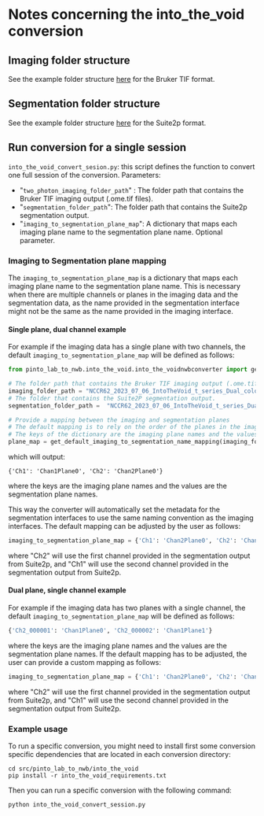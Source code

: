 # Notes concerning the into_the_void conversion

## Imaging folder structure

See the example folder structure [here](https://gin.g-node.org/CatalystNeuro/ophys_testing_data/src/main/imaging_datasets/BrukerTif) for the Bruker TIF format.

## Segmentation folder structure

See the example folder structure [here](https://gin.g-node.org/CatalystNeuro/ophys_testing_data/src/main/segmentation_datasets/suite2p) for the Suite2p format.

## Run conversion for a single session

`into_the_void_convert_sesion.py`: this script defines the function to convert one full session of the conversion.
Parameters:
- "`two_photon_imaging_folder_path`" : The folder path that contains the Bruker TIF imaging output (.ome.tif files).
- "`segmentation_folder_path`": The folder path that contains the Suite2p segmentation output.
- "`imaging_to_segmentation_plane_map`": A dictionary that maps each imaging plane name to the segmentation plane name. Optional parameter.

### Imaging to Segmentation plane mapping

The `imaging_to_segmentation_plane_map` is a dictionary that maps each imaging plane name to the segmentation plane name.
This is necessary when there are multiple channels or planes in the imaging data and the segmentation data, as the name
provided in the segmentation interface might not be the same as the name provided in the imaging interface.

#### Single plane, dual channel example
For example if the imaging data has a single plane with two channels, the default `imaging_to_segmentation_plane_map` will be defined as follows:

```python
from pinto_lab_to_nwb.into_the_void.into_the_voidnwbconverter import get_default_imaging_to_segmentation_name_mapping

# The folder path that contains the Bruker TIF imaging output (.ome.tif files).
imaging_folder_path = "NCCR62_2023_07_06_IntoTheVoid_t_series_Dual_color-000"
# The folder that contains the Suite2P segmentation output.
segmentation_folder_path =  "NCCR62_2023_07_06_IntoTheVoid_t_series_Dual_color-000/suite2p"

# Provide a mapping between the imaging and segmentation planes
# The default mapping is to rely on the order of the planes in the imaging and segmentation folders
# The keys of the dictionary are the imaging plane names and the values are the segmentation plane names
plane_map = get_default_imaging_to_segmentation_name_mapping(imaging_folder_path, segmentation_folder_path)
```
which will output:
```
{'Ch1': 'Chan1Plane0', 'Ch2': 'Chan2Plane0'}
```
where the keys are the imaging plane names and the values are the segmentation plane names.

This way the converter will automatically set the metadata for the segmentation interfaces to use the same naming convention as the imaging interfaces.
The default mapping can be adjusted by the user as follows:

```python
imaging_to_segmentation_plane_map = {'Ch1': 'Chan2Plane0', 'Ch2': 'Chan1Plane0'}
```
where "Ch2" will use the first channel provided in the segmentation output from Suite2p, and "Ch1" will use the second channel provided in the segmentation output from Suite2p.

#### Dual plane, single channel example

For example if the imaging data has two planes with a single channel, the default `imaging_to_segmentation_plane_map` will be defined as follows:

```python
{'Ch2_000001': 'Chan1Plane0', 'Ch2_000002': 'Chan1Plane1'}
```
where the keys are the imaging plane names and the values are the segmentation plane names.
If the default mapping has to be adjusted, the user can provide a custom mapping as follows:

```python
imaging_to_segmentation_plane_map = {'Ch1': 'Chan2Plane0', 'Ch2': 'Chan1Plane0'}
```
where "Ch2" will use the first channel provided in the segmentation output from Suite2p, and "Ch1" will use the second channel provided in the segmentation output from Suite2p.

### Example usage

To run a specific conversion, you might need to install first some conversion specific dependencies that are located in each conversion directory:
```
cd src/pinto_lab_to_nwb/into_the_void
pip install -r into_the_void_requirements.txt
```
Then you can run a specific conversion with the following command:
```
python into_the_void_convert_session.py
```